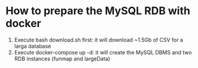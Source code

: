 # How to prepare the MySQL RDB with docker

1) Execute bash download.sh first: it will download ~1.5Gb of CSV for a larga database
2) Execute docker-compose up -d: it will create the MySQL DBMS and two RDB instances (funmap and largeData)
